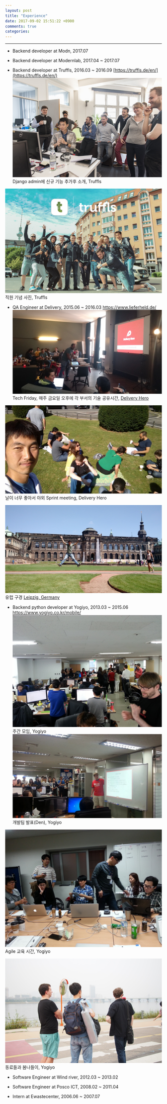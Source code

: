 ```yaml
---
layout: post
title: "Experience"
date: 2017-09-02 15:51:22 +0900
comments: true
categories: 
---
```



-------------


* Backend developer at Modn, 2017.07

* Backend developer at Modernlab, 2017.04 ~ 2017.07


* Backend developer at Truffls, 2016.03 ~ 2016.09
  [https://truffls.de/en/](https://truffls.de/en/)
![/images/company/truffls1.jpg](/images/company/truffls1.jpg)
Django admin에 신규 기능 추가후 소개, Truffls

![/images/company/truffls2.jpg](/images/company/truffls2.jpg)
직원 기념 사진, Truffls

* QA Engineer at Delivery, 2015.06 ~ 2016.03
  https://www.lieferheld.de/
![/images/company/delivery1.jpg](/images/company/delivery1.jpg)
Tech Friday, 매주 금요일 오후에 각 부서의 기술 공유시간, [Delivery Hero](https://www.lieferheld.de/)

![/images/company/delivery2.jpg](/images/company/delivery2.jpg)
날이 너무 좋아서 야외 Sprint meeting, Delivery Hero

![/images/company/delivery3.jpg](/images/company/delivery3.jpg)
유럽 구경 [Leipzig, Germany](https://www.google.co.kr/maps/@51.505779,12.6114361,9z?hl=en)


* Backend python developer at Yogiyo, 2013.03 ~ 2015.06
  https://www.yogiyo.co.kr/mobile/
![/images/company/yogiyo1.jpg](/images/company/yogiyo1.jpg)
주간 모임, Yogiyo
![/images/company/yogiyo2.jpg](/images/company/yogiyo2.jpg)
개발팀 발표(Den), Yogiyo

![/images/company/yogiyo4.jpg](/images/company/yogiyo4.jpg)
Agile 교육 시간, Yogiyo

![/images/company/yogiyo5.jpg](/images/company/yogiyo5.jpg)
동료들과 봄나들이, Yogiyo

* Software Engineer at Wind river, 2012.03 ~ 2013.02

* Software Engineer at Posco ICT, 2008.02 ~ 2011.04

* Intern at Ewastecenter, 2006.06 ~ 2007.07
